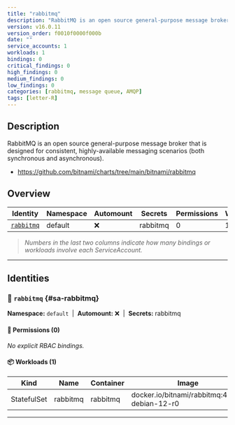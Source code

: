 ```yaml
---
title: "rabbitmq"
description: "RabbitMQ is an open source general-purpose message broker that is designed for consistent, highly-available messaging scenarios (both synchronous and asynchronous)."
version: v16.0.11
version_order: f0010f0000f000b
date: ""
service_accounts: 1
workloads: 1
bindings: 0
critical_findings: 0
high_findings: 0
medium_findings: 0
low_findings: 0
categories: [rabbitmq, message queue, AMQP]
tags: [letter-R]
---
```


## Description

RabbitMQ is an open source general-purpose message broker that is designed for consistent, highly-available messaging scenarios (both synchronous and asynchronous).

- https://github.com/bitnami/charts/tree/main/bitnami/rabbitmq

## Overview

| Identity                   | Namespace | Automount | Secrets  | Permissions | Workloads | Risk |
| -------------------------- | --------- | --------- | -------- | ----------- | --------- | ---- |
| [`rabbitmq`](#sa-rabbitmq) | default   | ❌        | rabbitmq | 0           | 1         | —    |

> _Numbers in the last two columns indicate how many bindings or workloads involve each ServiceAccount._

---

## Identities

### 🤖 `rabbitmq` {#sa-rabbitmq}

**Namespace:** `default`  |  **Automount:** ❌  |  **Secrets:** rabbitmq

#### 🔑 Permissions (0)

_No explicit RBAC bindings._

#### 📦 Workloads (1)

| Kind        | Name     | Container | Image                                         |
| ----------- | -------- | --------- | --------------------------------------------- |
| StatefulSet | rabbitmq | rabbitmq  | docker.io/bitnami/rabbitmq:4.1.2-debian-12-r0 |

---
